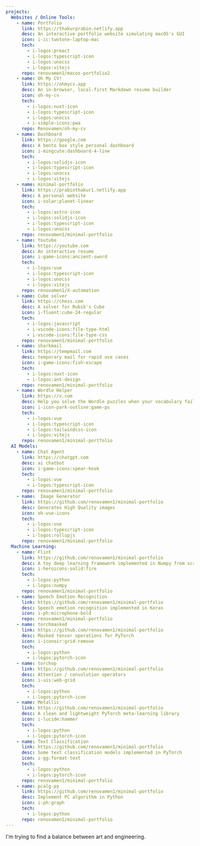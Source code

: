 ```yaml
---
projects:
  Websites / Online Tools:
    - name: Portfolio
      link: https://thakurprabin.netlify.app
      desc: An interactive portfolio website simulating macOS's GUI
      icon: i-ic:twotone-laptop-mac
      tech:
        - i-logos:preact
        - i-logos:typescript-icon
        - i-logos:unocss
        - i-logos:vitejs
      repo: renovamen1/macos-portfolio2
    - name: Oh My CV!
      link: https://ohmycv.app
      desc: An in-browser, local-first Markdown resume builder
      icon: oh-my-cv
      tech:
        - i-logos:nuxt-icon
        - i-logos:typescript-icon
        - i-logos:unocss
        - i-simple-icons:pwa
      repo: Renovamen/oh-my-cv
    - name: Dashboard
      link: https://google.com
      desc: A bento box style personal dashboard
      icon: i-mingcute:dashboard-4-line
      tech:
        - i-logos:solidjs-icon
        - i-logos:typescript-icon
        - i-logos:unocss
        - i-logos:vitejs
    - name: minimal-portfolio
      link: https://prabinthakur1.netlify.app
      desc: A personal website
      icon: i-solar:planet-linear
      tech:
        - i-logos:astro-icon
        - i-logos:solidjs-icon
        - i-logos:typescript-icon
        - i-logos:unocss
      repo: renovamen1/minimal-portfolio
    - name: Youtube
      link: https://youtube.com
      desc: An interactive resume
      icon: i-game-icons:ancient-sword
      tech:
        - i-logos:vue
        - i-logos:typescript-icon
        - i-logos:unocss
        - i-logos:vitejs
      repo: renovamen1/X-automation
    - name: Cube solver 
      link: https://chess.com
      desc: A solver for Rubik's Cube
      icon: i-fluent:cube-24-regular
      tech:
        - i-logos:javascript
        - i-vscode-icons:file-type-html
        - i-vscode-icons:file-type-css
      repo: renovamen1/minimal-portfolio
    - name: sharkmail
      link: https://tempmail.com
      desc: temporary mail for rapid use cases
      icon: i-game-icons:fish-escape
      tech:
        - i-logos:nuxt-icon
        - i-logos:ant-design
      repo: renovamen1/minimal-portfolio
    - name: Wordle Helper
      link: https://x.com
      desc: Help you solve the Wordle puzzles when your vocabulary fails you
      icon: i-icon-park-outline:game-ps
      tech:
        - i-logos:vue
        - i-logos:typescript-icon
        - i-logos:tailwindcss-icon
        - i-logos:vitejs
      repo: renovamen1/minimal-portfolio
  AI Models:
    - name: Chat Agent
      link: https://chatgpt.com
      desc: ai chatbot 
      icon: i-game-icons:spear-hook
      tech:
        - i-logos:vue
        - i-logos:typescript-icon
      repo: renovamen1/minimal-portfolio
    - name:  Image Generator
      link: https://github.com/renovamen1/minimal-portfolio
      desc: Generates High Quality images 
      icon: oh-vue-icons
      tech:
        - i-logos:vue
        - i-logos:typescript-icon
        - i-logos:rollupjs
      repo: renovamen1/minimal-portfolio
  Machine Learning:
    - name: Flint
      link: https://github.com/renovamen1/minimal-portfolio
      desc: A toy deep learning framework implemented in Numpy from scratch
      icon: i-heroicons-solid:fire
      tech:
        - i-logos:python
        - i-logos:numpy
      repo: renovamen1/minimal-portfolio
    - name: Speech Emotion Recognition
      link: https://github.com/renovamen1/minimal-portfolio
      desc: Speech emotion recognition implemented in Keras
      icon: i-ph:microphone-bold
      repo: renovamen1/minimal-portfolio
    - name: torchmasked
      link: https://github.com/renovamen1/minimal-portfolio
      desc: Masked tensor operations for PyTorch
      icon: i-iconoir:grid-remove
      tech:
        - i-logos:python
        - i-logos:pytorch-icon
    - name: torchop
      link: https://github.com/renovamen1/minimal-portfolio
      desc: Attention / convolution operators
      icon: i-uis:web-grid
      tech:
        - i-logos:python
        - i-logos:pytorch-icon
    - name: Metallic
      link: https://github.com/renovamen1/minimal-portfolio
      desc: A clean and lightweight PyTorch meta-learning library
      icon: i-lucide:hammer
      tech:
        - i-logos:python
        - i-logos:pytorch-icon
    - name: Text Classification
      link: https://github.com/renovamen1/minimal-portfolio
      desc: Some text classification models implemented in PyTorch
      icon: i-gg:format-text
      tech:
        - i-logos:python
        - i-logos:pytorch-icon
      repo: renovamen1/minimal-portfolio
    - name: pcalg-py
      link: https://github.com/renovamen1/minimal-portfolio
      desc: Implement PC algorithm in Python
      icon: i-ph:graph
      tech:
        - i-logos:python
      repo: renovamen1/minimal-portfolio
---
```


I'm trying to find a balance between art and engineering.
